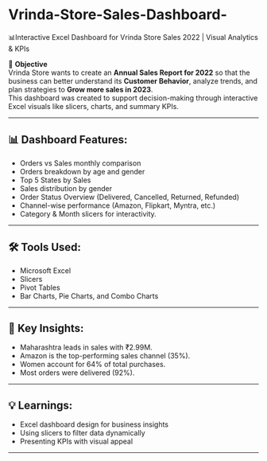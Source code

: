 # Vrinda-Store-Sales-Dashboard-
📊Interactive Excel Dashboard for Vrinda Store Sales 2022 | Visual Analytics &amp; KPIs

🎯 **Objective**  
Vrinda Store wants to create an **Annual Sales Report for 2022** so that the business can better understand its **Customer Behavior**, analyze trends, and plan strategies to **Grow more sales in 2023**.  
This dashboard was created to support decision-making through interactive Excel visuals like slicers, charts, and summary KPIs.

---

## 📊 Dashboard Features:
- Orders vs Sales monthly comparison
- Orders breakdown by age and gender
- Top 5 States by Sales
- Sales distribution by gender
- Order Status Overview (Delivered, Cancelled, Returned, Refunded)
- Channel-wise performance (Amazon, Flipkart, Myntra, etc.)
- Category & Month slicers for interactivity.

---

## 🛠 Tools Used:
- Microsoft Excel
- Slicers
- Pivot Tables
- Bar Charts, Pie Charts, and Combo Charts

---

## 🧠 Key Insights:
- Maharashtra leads in sales with ₹2.99M.
- Amazon is the top-performing sales channel (35%).
- Women account for 64% of total purchases.
- Most orders were delivered (92%).

---

## 💡 Learnings:
- Excel dashboard design for business insights
- Using slicers to filter data dynamically
- Presenting KPIs with visual appeal

---
